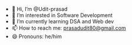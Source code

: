 - 👋 Hi, I’m @Udit-prasad
- 👀 I’m interested in Software Development 
- 🌱 I’m currently learning DSA and Web dev
- 📫 How to reach me: prasadudit80@gmail.com
- 😄 Pronouns: he/him

<!---
Udit-prasad/Udit-prasad is a ✨ special ✨ repository because its `README.md` (this file) appears on your GitHub profile.
You can click the Preview link to take a look at your changes.
--->
